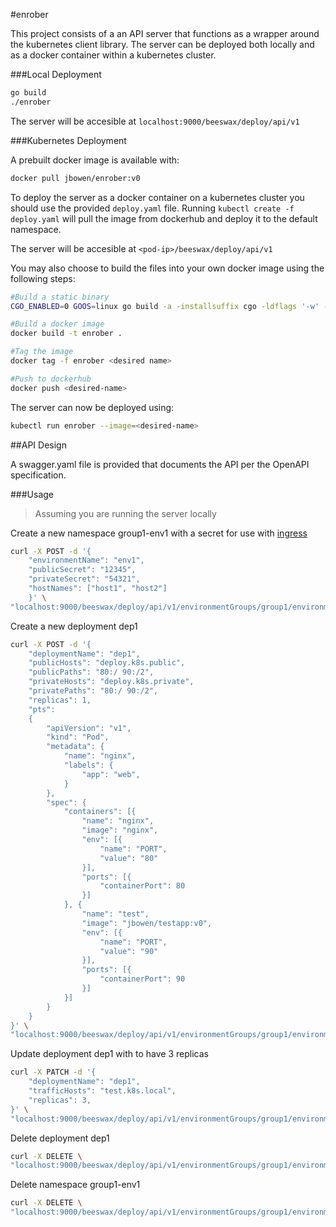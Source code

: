 #enrober

This project consists of a an API server that functions as a wrapper around the kubernetes client library. The server can be deployed both locally and as a docker container within a kubernetes cluster.

###Local Deployment

```sh
go build
./enrober
```

The server will be accesible at `localhost:9000/beeswax/deploy/api/v1`

###Kubernetes Deployment

A prebuilt docker image is available with:
 
```sh
docker pull jbowen/enrober:v0
```

To deploy the server as a docker container on a kubernetes cluster you should use the provided `deploy.yaml` file. Running `kubectl create -f deploy.yaml` will pull the image from dockerhub and deploy it to the default namespace.

The server will be accesible at `<pod-ip>/beeswax/deploy/api/v1`

You may also choose to build the files into your own docker image using the following steps:  

```sh
#Build a static binary
CGO_ENABLED=0 GOOS=linux go build -a -installsuffix cgo -ldflags '-w' -o enrober .

#Build a docker image
docker build -t enrober .

#Tag the image
docker tag -f enrober <desired name>

#Push to dockerhub
docker push <desired-name>
```

The server can now be deployed using:

```sh
kubectl run enrober --image=<desired-name>
```

##API Design

A swagger.yaml file is provided that documents the API per the OpenAPI specification.

###Usage

> Assuming you are running the server locally

Create a new namespace group1-env1 with a secret for use with [ingress](https://github.com/30x/k8s-pods-ingress#security)

```sh
curl -X POST -d '{
	"environmentName": "env1",
	"publicSecret": "12345",
	"privateSecret": "54321",
	"hostNames": ["host1", "host2"]
	}' \
"localhost:9000/beeswax/deploy/api/v1/environmentGroups/group1/environments"
```

Create a new deployment dep1 

```sh
curl -X POST -d '{
	"deploymentName": "dep1",
    "publicHosts": "deploy.k8s.public",
    "publicPaths": "80:/ 90:/2",
    "privateHosts": "deploy.k8s.private",
    "privatePaths": "80:/ 90:/2",
	"replicas": 1,
	"pts": 
	{
		"apiVersion": "v1",
		"kind": "Pod",
		"metadata": {
			"name": "nginx",
			"labels": {
				"app": "web",
			}
		},
		"spec": {
			"containers": [{
				"name": "nginx",
				"image": "nginx",
				"env": [{
					"name": "PORT",
					"value": "80"
				}],
				"ports": [{
					"containerPort": 80
				}]
			}, {
				"name": "test",
				"image": "jbowen/testapp:v0",
				"env": [{
					"name": "PORT",
					"value": "90"
				}],
				"ports": [{
					"containerPort": 90
				}]
			}]
		}
	}
}' \
"localhost:9000/beeswax/deploy/api/v1/environmentGroups/group1/environments/env1/deployments"
```

Update deployment dep1 with to have 3 replicas
	
```sh
curl -X PATCH -d '{
	"deploymentName": "dep1",
	"trafficHosts": "test.k8s.local",
	"replicas": 3,
}' \
"localhost:9000/beeswax/deploy/api/v1/environmentGroups/group1/environments/env1/deployments/dep1"
```

Delete deployment dep1

```sh
curl -X DELETE \
"localhost:9000/beeswax/deploy/api/v1/environmentGroups/group1/environments/env1/deployments/dep1"
```

Delete namespace group1-env1

```sh
curl -X DELETE \
"localhost:9000/beeswax/deploy/api/v1/environmentGroups/group1/environments/env1"
```
